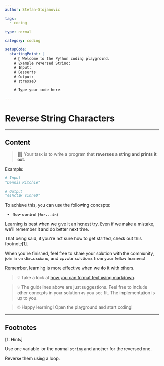 ```yaml
---
author: Stefan-Stojanovic

tags:
  - coding

type: normal

category: coding

setupCode:
  startingPoint: |
    # 👋 Welcome to the Python coding playground. 
    # Example reversed String:
    # Input:
    # Desserts
    # Output:
    # stresseD

    # Type your code here:

---
```


# Reverse String Characters

---

## Content

> 👩‍💻 Your task is to write a program that **reverses a string and prints it out.**

Example:
```python
# Input
"Dennis Ritchie"

# Output
"eihctiR sinneD"
```

To achieve this, you can use the following concepts:
- flow control (`for...in`)

Learning is best when we give it an honest try. Even if we make a mistake, we'll remember it and do better next time.

That being said, if you're not sure how to get started, check out this footnote[1]. 

When you're finished, feel free to share your solution with the community, join in on discussions, and upvote solutions from your fellow learners!

Remember, learning is more effective when we do it with others.

> 💡 Take a look at [how you can format text using markdown](https://www.enki.com/glossary/general/markdown-formatting).

> 💡 The guidelines above are just suggestions. Feel free to include other concepts in your solution as you see fit. The implementation is up to you.

> 🤓 Happy learning! Open the playground and start coding!

---

## Footnotes

[1: Hints]

Use one variable for the normal `string` and another for the reversed one.

Reverse them using a loop.